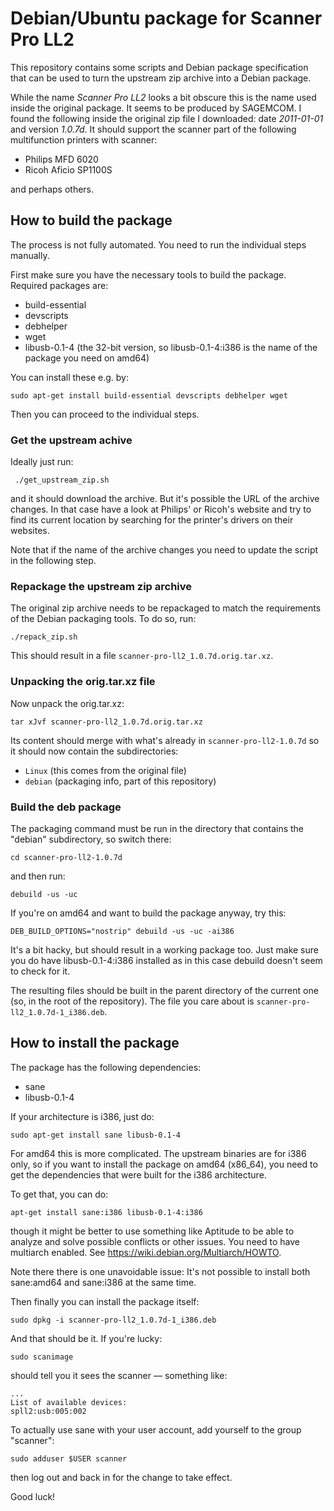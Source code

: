 # Debian/Ubuntu package for Scanner Pro LL2

This repository contains some scripts and Debian package specification that can be used to turn the upstream zip archive into a Debian package.

While the name _Scanner Pro LL2_ looks a bit obscure this is the name used inside the original package. It seems to be produced by SAGEMCOM. I found the following inside the original zip file I downloaded: date *2011-01-01* and version *1.0.7d*. It should support the scanner part of the following multifunction printers with scanner:
* Philips MFD 6020
* Ricoh Aficio SP1100S

and perhaps others.

## How to build the package
The process is not fully automated. You need to run the individual steps manually.

First make sure you have the necessary tools to build the package. Required packages are:
* build-essential
* devscripts
* debhelper
* wget
* libusb-0.1-4 (the 32-bit version, so libusb-0.1-4:i386 is the name of the package you need on amd64)

You can install these e.g. by:

    sudo apt-get install build-essential devscripts debhelper wget

Then you can proceed to the individual steps.

### Get the upstream achive
Ideally just run:

     ./get_upstream_zip.sh

and it should download the archive. But it's possible the URL of the archive changes. In that case have a look at Philips' or Ricoh's website and try to find its current location by searching for the printer's drivers on their websites.

Note that if the name of the archive changes you need to update the script in the following step.

### Repackage the upstream zip archive

The original zip archive needs to be repackaged to match the requirements of the Debian packaging tools. To do so, run:

    ./repack_zip.sh

This should result in a file `scanner-pro-ll2_1.0.7d.orig.tar.xz`.

### Unpacking the orig.tar.xz file

Now unpack the orig.tar.xz:

    tar xJvf scanner-pro-ll2_1.0.7d.orig.tar.xz

Its content should merge with what's already in `scanner-pro-ll2-1.0.7d` so it should now contain the subdirectories:
* `Linux` (this comes from the original file)
* `debian` (packaging info, part of this repository)

### Build the deb package

The packaging command must be run in the directory that contains the "debian" subdirectory, so switch there:

    cd scanner-pro-ll2-1.0.7d

and then run:

    debuild -us -uc

If you're on amd64 and want to build the package anyway, try this:

    DEB_BUILD_OPTIONS="nostrip" debuild -us -uc -ai386

It's a bit hacky, but should result in a working package too. Just make sure you do have libusb-0.1-4:i386 installed as in this case debuild doesn't seem to check for it.

The resulting files should be built in the parent directory of the current one (so, in the root of the repository). The file you care about is `scanner-pro-ll2_1.0.7d-1_i386.deb`.

## How to install the package

The package has the following dependencies:
* sane
* libusb-0.1-4

If your architecture is i386, just do:

    sudo apt-get install sane libusb-0.1-4

For amd64 this is more complicated. The upstream binaries are for i386 only, so if you want to install the package on amd64 (x86_64), you need to get the dependencies that were built for the i386 architecture.

To get that, you can do:

    apt-get install sane:i386 libusb-0.1-4:i386

though it might be better to use something like Aptitude to be able to analyze and solve possible conflicts or other issues. You need to have multiarch enabled. See https://wiki.debian.org/Multiarch/HOWTO.

Note there there is one unavoidable issue: It's not possible to install both sane:amd64 and sane:i386 at the same time.

Then finally you can install the package itself:

    sudo dpkg -i scanner-pro-ll2_1.0.7d-1_i386.deb

And that should be it. If you're lucky:

    sudo scanimage

should tell you it sees the scanner — something like:

    ...
    List of available devices:
    spll2:usb:005:002

To actually use sane with your user account, add yourself to the group "scanner":

    sudo adduser $USER scanner
 
then log out and back in for the change to take effect.

Good luck!
